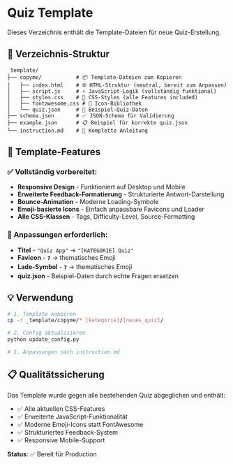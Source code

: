 # Quiz Template

Dieses Verzeichnis enthält die Template-Dateien für neue Quiz-Erstellung.

## 📁 Verzeichnis-Struktur

```
_template/
├── copyme/           # 📦 Template-Dateien zum Kopieren
│   ├── index.html    # 🌐 HTML-Struktur (neutral, bereit zum Anpassen)
│   ├── script.js     # ⚡ JavaScript-Logik (vollständig funktional)
│   ├── styles.css    # 🎨 CSS-Styles (alle Features included)
│   ├── fontawesome.css # 🎯 Icon-Bibliothek
│   └── quiz.json     # 📄 Beispiel-Quiz-Daten
├── schema.json       # ✅ JSON-Schema für Validierung
├── example.json      # 📋 Beispiel für korrekte quiz.json
└── instruction.md    # 📖 Komplette Anleitung
```

## 🚀 Template-Features

### ✅ **Vollständig vorbereitet:**
- **Responsive Design** - Funktioniert auf Desktop und Mobile
- **Erweiterte Feedback-Formatierung** - Strukturierte Antwort-Darstellung
- **Bounce-Animation** - Moderne Loading-Symbole
- **Emoji-basierte Icons** - Einfach anpassbare Favicons und Loader
- **Alle CSS-Klassen** - Tags, Difficulty-Level, Source-Formatting

### 🔧 **Anpassungen erforderlich:**
- **Titel** - `"Quiz App"` → `"[KATEGORIE] Quiz"`
- **Favicon** - `❓` → thematisches Emoji
- **Lade-Symbol** - `❓` → thematisches Emoji
- **quiz.json** - Beispiel-Daten durch echte Fragen ersetzen

## 💡 **Verwendung**

```bash
# 1. Template kopieren
cp -r _template/copyme/* [kategorie]/[neues_quiz]/

# 2. Config aktualisieren  
python update_config.py

# 3. Anpassungen nach instruction.md
```

## 📋 **Qualitätssicherung**

Das Template wurde gegen alle bestehenden Quiz abgeglichen und enthält:
- ✅ Alle aktuellen CSS-Features
- ✅ Erweiterte JavaScript-Funktionalität  
- ✅ Moderne Emoji-Icons statt FontAwesome
- ✅ Strukturiertes Feedback-System
- ✅ Responsive Mobile-Support

**Status**: ✅ Bereit für Production